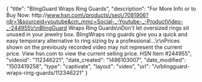 {
    "title": "BlingGuard Wraps Ring Guards",
    "description": "For More Info or to Buy Now: http:\/\/www.hsn.com\/products\/seo\/7081906?rdr=1&sourceid=youtube&cm_mmc=Social-_-Youtube-_-ProductVideo-_-244955\r\nBlingGuard Wraps Ring Guards\nDon't let oversized rings sit unused in your jewelry box. BlingWraps ring guards give you a quick and easy temporary alternative to ring sizing by a professional...\r\nPrices shown on the previously recorded video may not represent the current price.  View hsn.com to view the current selling price. HSN Item #244955",
    "videoid": "112346221",
    "date_created": "1486103007",
    "date_modified": "1503419258",
    "type": "captivate",
    "layout": "video",
    "url": "\/v\/blingguard-wraps-ring-guards\/112346221"
}